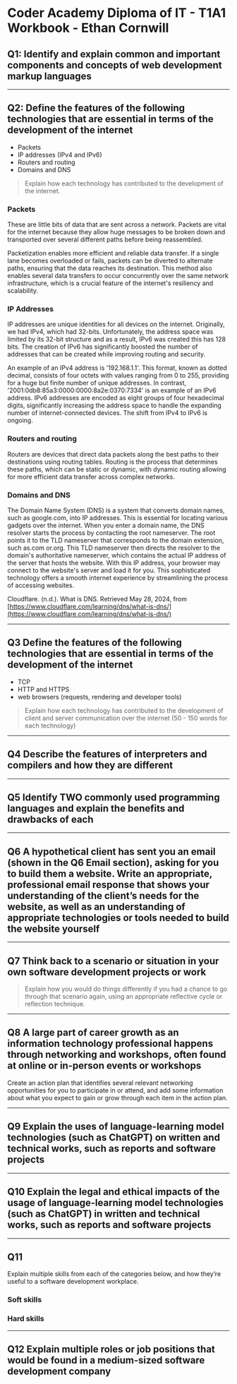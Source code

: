 # Coder Academy Diploma of IT - T1A1 Workbook - Ethan Cornwill

## Q1: Identify and explain common and important components and concepts of web development markup languages

---

## Q2: Define the features of the following technologies that are essential in terms of the development of the internet

- Packets
- IP addresses (IPv4 and IPv6)
- Routers and routing
- Domains and DNS

> Explain how each technology has contributed to the development of the internet.

### Packets

These are little bits of data that are sent across a network. Packets are vital for the internet because they allow huge messages to be broken down and transported over several different paths before being reassembled.

Packetization enables more efficient and reliable data transfer. If a single lane becomes overloaded or fails, packets can be diverted to alternate paths, ensuring that the data reaches its destination. This method also enables several data transfers to occur concurrently over the same network infrastructure, which is a crucial feature of the internet's resiliency and scalability.

### IP Addresses

IP addresses are unique identities for all devices on the internet. Originally, we had IPv4, which had 32-bits. Unfortunately, the address space was limited by its 32-bit structure and as a result, IPv6 was created this has 128 bits. The creation of IPv6 has significantly boosted the number of addresses that can be created while improving routing and security.

An example of an IPv4 address is '192.168.1.1'. This format, known as dotted decimal, consists of four octets with values ranging from 0 to 255, providing for a huge but finite number of unique addresses. In contrast, '2001:0db8:85a3:0000:0000:8a2e:0370:7334' is an example of an IPv6 address. IPv6 addresses are encoded as eight groups of four hexadecimal digits, significantly increasing the address space to handle the expanding number of internet-connected devices. The shift from IPv4 to IPv6 is ongoing.

### Routers and routing

Routers are devices that direct data packets along the best paths to their destinations using routing tables. Routing is the process that determines these paths, which can be static or dynamic, with dynamic routing allowing for more efficient data transfer across complex networks.

### Domains and DNS

The Domain Name System (DNS) is a system that converts domain names, such as google.com, into IP addresses. This is essential for locating various gadgets over the internet. When you enter a domain name, the DNS resolver starts the process by contacting the root nameserver. The root points it to the TLD nameserver that corresponds to the domain extension, such as.com or.org. This TLD nameserver then directs the resolver to the domain's authoritative nameserver, which contains the actual IP address of the server that hosts the website. With this IP address, your browser may connect to the website's server and load it for you. This sophisticated technology offers a smooth internet experience by streamlining the process of accessing websites.

Cloudflare. (n.d.). What is DNS. Retrieved May 28, 2024, from [https://www.cloudflare.com/learning/dns/what-is-dns/](https://www.cloudflare.com/learning/dns/what-is-dns/)

---

## Q3 Define the features of the following technologies that are essential in terms of the development of the internet

- TCP
- HTTP and HTTPS
- web browsers (requests, rendering and developer tools)

> Explain how each technology has contributed to the development of client and server communication over the internet (50 - 150 words for each technology)

---

## Q4 Describe the features of interpreters and compilers and how they are different

---

## Q5 Identify TWO commonly used programming languages and explain the benefits and drawbacks of each

---

## Q6 A hypothetical client has sent you an email (shown in the Q6 Email section), asking for you to build them a website. Write an appropriate, professional email response that shows your understanding of the client’s needs for the website, as well as an understanding of appropriate technologies or tools needed to build the website yourself

---

## Q7 Think back to a scenario or situation in your own software development projects or work
>
> Explain how you would do things differently if you had a chance to go through that scenario again, using an appropriate reflective cycle or reflection technique.

---

## Q8 A large part of career growth as an information technology professional happens through networking and workshops, often found at online or in-person events or workshops

Create an action plan that identifies several relevant networking opportunities for you to participate in or attend, and add some information about what you expect to gain or grow through each item in the action plan.

---

## Q9 Explain the uses of language-learning model technologies (such as ChatGPT) on written and technical works, such as reports and software projects

---

## Q10 Explain the legal and ethical impacts of the usage of language-learning model technologies (such as ChatGPT) in written and technical works, such as reports and software projects

---

## Q11

Explain multiple skills from each of the categories below, and how they’re useful to a software development workplace.

### Soft skills

### Hard skills

---

## Q12 Explain multiple roles or job positions that would be found in a medium-sized software development company
